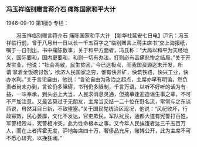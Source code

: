### 冯玉祥临别赠言蒋介石  痛陈国家和平大计

1946-09-10
第1版()
专栏：

　　冯玉祥临别赠言蒋介石
    痛陈国家和平大计
    【新华社延安七日电】沪讯：冯玉祥临行前，曾于八月卅一日以长一千五百字之“临别赠言上蒋主席书”交上海报纸，嘱于一日刊出，书中痛陈数事，关于和平方面者，冯氏称：“大局以和平为天经地义，国际要和，国内更要和，和则一切有办法，打则必有苦痛悲惨之结局。”关于开发实业，他说：“社会凋敝，民生贫困，今已达极点，而我国资源迄未开发，所谓‘拿着金饭碗讨饭’，欲济人民国家之穷，惟有快开矿，快筑铁路，快兴工业，快办水利。”关于言论自由，他说：“言论自由为政治之起点，主席亦早有明谕，然负责者尚未办到，言论仍多阻碍，书刊仍多限制，千言万语，以听不好听的话为有益，一味奉承，到头必上大当，人民求消息灵通，但揣摹逢迎造谣生事之辈，不可不严加注意。又最苦莫过于无朋友，主席当交结一二十位在野名流，常常与之东谈西说，自然耳目日新，不致壅塞。”关于国民党统治区现况，他说：“风纪败坏，行政寡效，民心萎靡，文化不发达，官吏欺民，军队扰民，通都大道有宪警打百姓，军警相殴斗，宪警相冲突，此为性命根本之事。又今年人民挨饿者达三千五百万人，而在上者挥霍无度，沪地每席四十万，奢侈品充斥，赌博公开，此为主席不可不悉心研究，以挽狂澜。”
